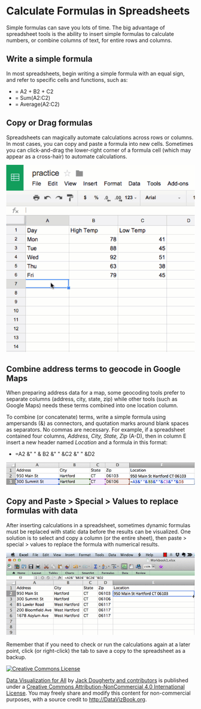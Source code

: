 # Calculate Formulas in Spreadsheets

Simple formulas can save you lots of time. The big advantage of spreadsheet tools is the ability to insert simple formulas to calculate numbers, or combine columns of text, for entire rows and columns.

## Write a simple formula

In most spreadsheets, begin writing a simple formula with an equal sign, and refer to specific cells and functions, such as:

- = A2 + B2 + C2
- = Sum(A2:C2)
- = Average(A2:C2)

## Copy or Drag formulas

Spreadsheets can magically automate calculations across rows or columns. In most cases, you can copy and paste a formula into new cells. Sometimes you can click-and-drag the lower-right corner of a formula cell (which may appear as a cross-hair) to automate calculations.

![](SpreadsheetFormula640w.gif)

## Combine address terms to geocode in Google Maps

When preparing address data for a map, some geocoding tools prefer to separate columns (address, city, state, zip) while other tools (such as Google Maps) needs these terms combined into one location column.

To combine (or concatenate) terms, write a simple formula using ampersands (&) as connectors, and quotation marks around blank spaces as separators. No commas are necessary. For example, if a spreadsheet contained four columns, *Address, City, State, Zip* (A-D), then in column E insert a new header named *Location* and a formula in this format:

- =A2 &" " & B2 &" " &C2 &" " &D2

![](SpreadsheetCombineTerms.png)

## Copy and Paste > Special > Values to replace formulas with data

After inserting calculations in a spreadsheet, sometimes dynamic formulas must be replaced with static data before the results can be visualized. One solution is to select and copy a column (or the entire sheet), then paste > special > values to replace the formula with numerical results.

![](SpreadsheetPasteSpecialValues640w.gif)

Remember that if you need to check or run the calculations again at a later point, click (or right-click) the tab to save a copy to the spreadsheet as a backup.


<a rel="license" href="http://creativecommons.org/licenses/by-nc/4.0/"><img alt="Creative Commons License" style="border-width:0" src="https://i.creativecommons.org/l/by-nc/4.0/88x31.png" /></a>

[Data Visualization for All](http://datavizbook.org)
by [Jack Dougherty and contributors](introduction/who.md)
is published under a [Creative Commons Attribution-NonCommercial 4.0 International License](http://creativecommons.org/licenses/by-nc/4.0).
You may freely share and modify this content for non-commercial purposes, with a source credit to http://DataVizBook.org.
